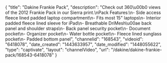 {
    "title": "Dakine Frankie Pack",
    "description": "Check out 360\u00b0 views of the 2012 Frankie Pack in our Sierra print.\nPack Features:\n- Side access fleece lined padded laptop compartment\n- Fits most 15\" laptops\n- Interior padded fleece lined sleeve for iPad\n- Breathable DriMesh\u00ae back panel and shoulder straps\n- Back panel security pocket\n- Document pocket\n- Organizer pocket\n- Water bottle pocket\n- Fleece lined sunglass pocket\n- Padded bottom panel",
    "channelid": "168543",
    "videoid": "6418078",
    "date_created": "1443633957",
    "date_modified": "1448055622",
    "type": "captivate",
    "layout": "channelVideo",
    "url": "\/dakine\/dakine-frankie-pack\/168543-6418078"
}